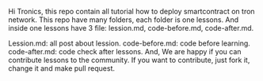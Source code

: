 Hi Tronics, this repo contain all tutorial how to deploy smartcontract on tron network. This repo have many folders, each folder is one lessons. And inside one lessons have 3 file: lession.md, code-before.md, code-after.md.

Lession.md: all post about lession.
code-before.md: code before learning.
code-after.md: code check after lessons.
And, We are happy if you can contribute lessons to the community. If you want to contribute, just fork it, change it and make pull request.
